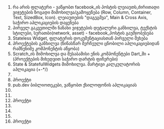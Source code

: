 <ol>
    <li>რა არის ფლატერი - ვაწყობთ facebook_ის პოსტის ლეიაუთს,ძირითადი ვიჯეტების ზოგადი მიმოხილვა/გამოყენება (Row,
        Column, Container, Text, SizedBox, Icon). ლეიაუთების "დაგეგმვა", Main & Cross Axis, საჭირო აპლიკაციების დაყენება
    </li>
    <li>პირველ გაკვეთილში ნანახი ვიჯეტების დეტალური განხილვა, ტექსტის სტილები, სურათბი(network, asset) - facebook_პოსტის
        გაუმჯობესება</li>
    <li>Stateless Widget, ფლატერის დოკუმენტაციასთან პირველი შეხება</li>
    <li>პროექტების განხილვა (წინასწარ შერჩეული ცნობილი აპლიკაციებიდან რამნენიმე კომპონენტის აწყობა)</li>
    <li>Scratch_ის მიმოხილვა და შესაბამისი ენის კომპონენტები Dart_ში + (პროექტების მიხედვით საჭირო დარტის ფიჩერები)</li>
    <li>State & StatefulWidgets მიმოხილვა. მარტივი კალკულატორის აპლიკაცია (+-*/)</li>
    <li></li>
    <li>პროექტი</li>
    <li>pub.dev ბიბლიოთეკები, ვაწყობთ ქსილოფონის აპლიკაციას</li>
    <li></li>
    <li></li>
    <li>პროექტი</li>
    <li></li>
    <li></li>
    <li></li>
    <li>პროექტი</li>
</ol>